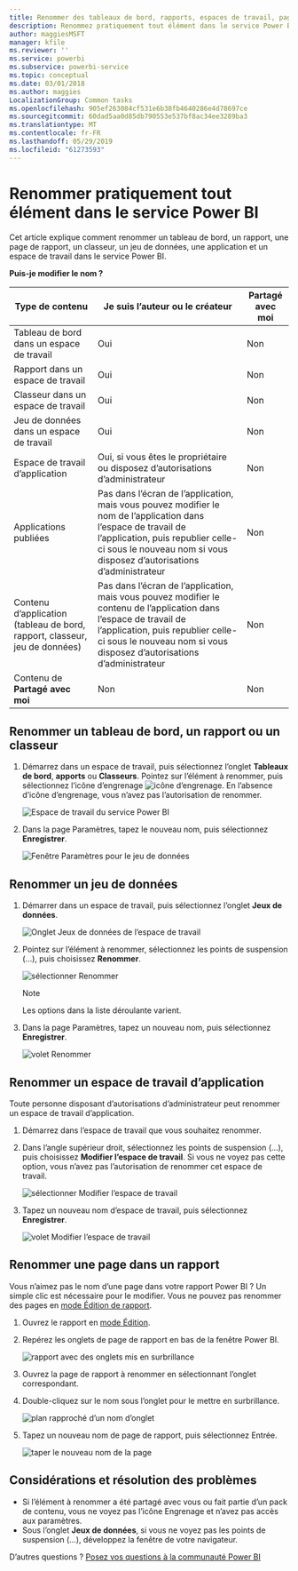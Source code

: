 ```yaml
---
title: Renommer des tableaux de bord, rapports, espaces de travail, pages de rapport, jeu de données
description: Renommez pratiquement tout élément dans le service Power BI.
author: maggiesMSFT
manager: kfile
ms.reviewer: ''
ms.service: powerbi
ms.subservice: powerbi-service
ms.topic: conceptual
ms.date: 03/01/2018
ms.author: maggies
LocalizationGroup: Common tasks
ms.openlocfilehash: 905ef263084cf531e6b38fb4640286e4d78697ce
ms.sourcegitcommit: 60dad5aa0d85db790553e537bf8ac34ee3289ba3
ms.translationtype: MT
ms.contentlocale: fr-FR
ms.lasthandoff: 05/29/2019
ms.locfileid: "61273593"
---
```

# <a name="rename-almost-anything-in-power-bi-service"></a>Renommer pratiquement tout élément dans le service Power BI
Cet article explique comment renommer un tableau de bord, un rapport, une page de rapport, un classeur, un jeu de données, une application et un espace de travail dans le service Power BI.

**Puis-je modifier le nom ?**

| Type de contenu | Je suis l’auteur ou le créateur | Partagé avec moi |
| --- | --- | --- |
| Tableau de bord dans un espace de travail |Oui |Non |
| Rapport dans un espace de travail |Oui |Non |
| Classeur dans un espace de travail |Oui |Non |
| Jeu de données dans un espace de travail |Oui |Non |
| Espace de travail d’application |Oui, si vous êtes le propriétaire ou disposez d’autorisations d’administrateur |Non |
| Applications publiées |Pas dans l’écran de l’application, mais vous pouvez modifier le nom de l’application dans l’espace de travail de l’application, puis republier celle-ci sous le nouveau nom si vous disposez d’autorisations d’administrateur |Non |
| Contenu d’application (tableau de bord, rapport, classeur, jeu de données) |Pas dans l’écran de l’application, mais vous pouvez modifier le contenu de l’application dans l’espace de travail de l’application, puis republier celle-ci sous le nouveau nom si vous disposez d’autorisations d’administrateur |Non |
| Contenu de **Partagé avec moi** |Non |Non |

## <a name="rename-a-dashboard-report-or-workbook"></a>Renommer un tableau de bord, un rapport ou un classeur
1. Démarrez dans un espace de travail, puis sélectionnez l’onglet **Tableaux de bord**, **apports** ou **Classeurs**. Pointez sur l’élément à renommer, puis sélectionnez l’icône d’engrenage ![icône d’engrenage](media/service-rename/powerbi-cog-icon.png). En l’absence d’icône d’engrenage, vous n’avez pas l’autorisation de renommer.
   
   ![Espace de travail du service Power BI](media/service-rename/power-bi-workspace-dashboards.png)
2. Dans la page Paramètres, tapez le nouveau nom, puis sélectionnez **Enregistrer**.
   
   ![Fenêtre Paramètres pour le jeu de données](media/service-rename/power-bi-rename-dashboard2.png)

## <a name="rename-a-dataset"></a>Renommer un jeu de données
1. Démarrer dans un espace de travail, puis sélectionnez l’onglet **Jeux de données**.
   
   ![Onglet Jeux de données de l’espace de travail](media/service-rename/power-bi-ellipses.png)
2. Pointez sur l’élément à renommer, sélectionnez les points de suspension (…), puis choisissez **Renommer**.  
   
      ![sélectionner Renommer](media/service-rename/power-bi-rename-datasets.png)
   
   > [!NOTE]
   > Les options dans la liste déroulante varient.
   > 
   > 
3. Dans la page Paramètres, tapez un nouveau nom, puis sélectionnez **Enregistrer**.
   
     ![volet Renommer](media/service-rename/power-bi-rename.png)

## <a name="rename-an-app-workspace"></a>Renommer un espace de travail d’application
Toute personne disposant d’autorisations d’administrateur peut renommer un espace de travail d’application.

1. Démarrez dans l’espace de travail que vous souhaitez renommer.
2. Dans l’angle supérieur droit, sélectionnez les points de suspension (…), puis choisissez **Modifier l’espace de travail**. Si vous ne voyez pas cette option, vous n’avez pas l’autorisation de renommer cet espace de travail. 
   
    ![sélectionner Modifier l’espace de travail](media/service-rename/power-bi-edit-workspace.png)
3. Tapez un nouveau nom d’espace de travail, puis sélectionnez **Enregistrer**.
   
   ![volet Modifier l’espace de travail](media/service-rename/power-bi-workspace-rename.png)

## <a name="rename-a-page-in-a-report"></a>Renommer une page dans un rapport
Vous n’aimez pas le nom d’une page dans votre rapport Power BI ?  Un simple clic est nécessaire pour le modifier. Vous ne pouvez pas renommer des pages en [mode Édition de rapport](service-interact-with-a-report-in-editing-view.md).

1. Ouvrez le rapport en [mode Édition](consumer/end-user-reading-view.md).
2. Repérez les onglets de page de rapport en bas de la fenêtre Power BI.
   
    ![rapport avec des onglets mis en surbrillance](media/service-rename/report-page-tabs-new.png)
3. Ouvrez la page de rapport à renommer en sélectionnant l’onglet correspondant.
4. Double-cliquez sur le nom sous l’onglet pour le mettre en surbrillance.  
   
    ![plan rapproché d’un nom d’onglet](media/service-rename/hilite-tab.png)
5. Tapez un nouveau nom de page de rapport, puis sélectionnez Entrée.
   
    ![taper le nouveau nom de la page](media/service-rename/new-name.png)

## <a name="considerations-and-troubleshooting"></a>Considérations et résolution des problèmes
* Si l’élément à renommer a été partagé avec vous ou fait partie d’un pack de contenu, vous ne voyez pas l’icône Engrenage et n’avez pas accès aux paramètres.
* Sous l’onglet **Jeux de données**, si vous ne voyez pas les points de suspension (…), développez la fenêtre de votre navigateur.

D’autres questions ? [Posez vos questions à la communauté Power BI](http://community.powerbi.com/)

